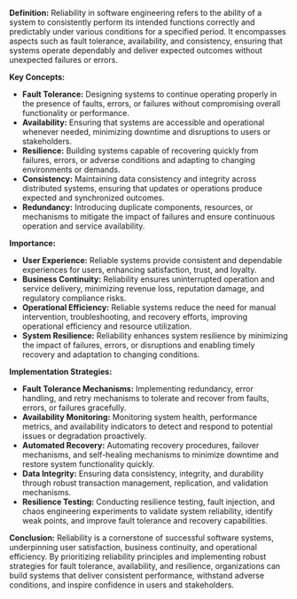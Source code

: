 **Definition:** Reliability in software engineering refers to the ability of a system to consistently perform its intended functions correctly and predictably under various conditions for a specified period. It encompasses aspects such as fault tolerance, availability, and consistency, ensuring that systems operate dependably and deliver expected outcomes without unexpected failures or errors.

**Key Concepts:**

- **Fault Tolerance:** Designing systems to continue operating properly in the presence of faults, errors, or failures without compromising overall functionality or performance.
- **Availability:** Ensuring that systems are accessible and operational whenever needed, minimizing downtime and disruptions to users or stakeholders.
- **Resilience:** Building systems capable of recovering quickly from failures, errors, or adverse conditions and adapting to changing environments or demands.
- **Consistency:** Maintaining data consistency and integrity across distributed systems, ensuring that updates or operations produce expected and synchronized outcomes.
- **Redundancy:** Introducing duplicate components, resources, or mechanisms to mitigate the impact of failures and ensure continuous operation and service availability.

**Importance:**

- **User Experience:** Reliable systems provide consistent and dependable experiences for users, enhancing satisfaction, trust, and loyalty.
- **Business Continuity:** Reliability ensures uninterrupted operation and service delivery, minimizing revenue loss, reputation damage, and regulatory compliance risks.
- **Operational Efficiency:** Reliable systems reduce the need for manual intervention, troubleshooting, and recovery efforts, improving operational efficiency and resource utilization.
- **System Resilience:** Reliability enhances system resilience by minimizing the impact of failures, errors, or disruptions and enabling timely recovery and adaptation to changing conditions.

**Implementation Strategies:**

- **Fault Tolerance Mechanisms:** Implementing redundancy, error handling, and retry mechanisms to tolerate and recover from faults, errors, or failures gracefully.
- **Availability Monitoring:** Monitoring system health, performance metrics, and availability indicators to detect and respond to potential issues or degradation proactively.
- **Automated Recovery:** Automating recovery procedures, failover mechanisms, and self-healing mechanisms to minimize downtime and restore system functionality quickly.
- **Data Integrity:** Ensuring data consistency, integrity, and durability through robust transaction management, replication, and validation mechanisms.
- **Resilience Testing:** Conducting resilience testing, fault injection, and chaos engineering experiments to validate system reliability, identify weak points, and improve fault tolerance and recovery capabilities.

**Conclusion:** Reliability is a cornerstone of successful software systems, underpinning user satisfaction, business continuity, and operational efficiency. By prioritizing reliability principles and implementing robust strategies for fault tolerance, availability, and resilience, organizations can build systems that deliver consistent performance, withstand adverse conditions, and inspire confidence in users and stakeholders.